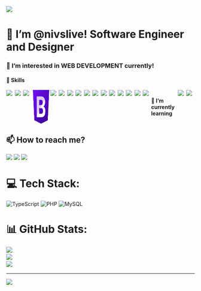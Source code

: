 <img src="https://rishavanand.github.io/static/images/greetings.gif"> 
<h1> 👋 I’m @nivslive! Software Engineer and Designer </h1>



<h3> 👀 I’m interested in  WEB DEVELOPMENT currently!  </h3> 
 
<h4> 🌱 Skills </h4>
<div style="display:flex">
<img src="https://seeklogo.com/images/H/html5-logo-EF92D240D7-seeklogo.com.png" width="50"> <img src="https://seeklogo.com/images/C/css-3-logo-AF06D75231-seeklogo.com.png" width="50">    <img src="https://cdn.jsdelivr.net/gh/devicons/devicon/icons/nodejs/nodejs-original.svg" width="50"/>
<img src="https://raw.githubusercontent.com/themedotid/bootstrap-icon/HEAD/docs/bootstrap-icon-css.png" width="50"> <img src="https://www.php.net/images/logos/new-php-logo.svg" width="50"> 
<img src="https://cdn.jsdelivr.net/gh/devicons/devicon/icons/python/python-original-wordmark.svg"  width="50"/>
  <img src="https://w7.pngwing.com/pngs/18/497/png-transparent-black-and-blue-atom-icon-screenshot-react-javascript-responsive-web-design-github-angularjs-github-logo-electric-blue-signage.png" width="50"> <img src="https://cdn.iconscout.com/icon/free/png-256/laravel-226015.png" width="50">
<img src="https://cdn.jsdelivr.net/gh/devicons/devicon/icons/nextjs/nextjs-original.svg" width="50"//>
<img src="https://cdn.jsdelivr.net/gh/devicons/devicon/icons/vuejs/vuejs-original.svg" width="50"//>
<img src="https://cdn.jsdelivr.net/gh/devicons/devicon/icons/nuxtjs/nuxtjs-original.svg" width="50"//>
<img src="https://cdn.jsdelivr.net/gh/devicons/devicon/icons/django/django-plain-wordmark.svg" width="50"//>
<img src="https://cdn.jsdelivr.net/gh/devicons/devicon/icons/docker/docker-original-wordmark.svg" width="50"/>
<img src="https://cdn.jsdelivr.net/gh/devicons/devicon/icons/linux/linux-original.svg" width="50"/>
<img src="https://cdn.jsdelivr.net/gh/devicons/devicon/icons/ubuntu/ubuntu-plain.svg"  width="50"/>
<img src="https://cdn.jsdelivr.net/gh/devicons/devicon/icons/mysql/mysql-original-wordmark.svg" width="50"/>

<h4> 🌱 I’m currently learning </h4>
<img src="https://cdn.jsdelivr.net/gh/devicons/devicon/icons/typescript/typescript-original.svg" width="50"/>
<img src="https://cdn.jsdelivr.net/gh/devicons/devicon/icons/nestjs/nestjs-plain.svg" width="50"//>

</div>



<h2> 📫 How to reach me? </h2>

<a href="https://instagram.com/nivslive"><img src="https://seeklogo.com/images/I/instagram-new-2016-logo-D9D42A0AD4-seeklogo.com.png" width="50"></a>
<a href="https://www.linkedin.com/in/nivanjr
"> <img src="https://seeklogo.com/images/L/linkedin-new-2020-logo-E14A5D55ED-seeklogo.com.png" width="50"></a>
<a href="https://api.whatsapp.com/send?phone=555511974885114&text=Numero%20do%20Nivan%20Junior!%20(Ou%20Nivs%20para%20os%20mais%20pr%C3%B3ximos)."><img src="https://seeklogo.com/images/W/whatsapp-icon-logo-BDC0A8063B-seeklogo.com.png" width="50px"></img></a>



# 💻 Tech Stack:
![TypeScript](https://img.shields.io/badge/typescript-%23007ACC.svg?style=for-the-badge&logo=typescript&logoColor=white) ![PHP](https://img.shields.io/badge/php-%23777BB4.svg?style=for-the-badge&logo=php&logoColor=white) ![MySQL](https://img.shields.io/badge/mysql-%2300f.svg?style=for-the-badge&logo=mysql&logoColor=white)
# 📊 GitHub Stats:
![](https://github-readme-stats.vercel.app/api?username=nivslive&theme=merko&hide_border=false&include_all_commits=false&count_private=false)<br/>
![](https://github-readme-streak-stats.herokuapp.com/?user=nivslive&theme=merko&hide_border=false)<br/>
![](https://github-readme-stats.vercel.app/api/top-langs/?username=nivslive&theme=merko&hide_border=false&include_all_commits=false&count_private=false&layout=compact)

---
[![](https://visitcount.itsvg.in/api?id=nivslive&icon=0&color=0)](https://visitcount.itsvg.in)

<!-- Proudly created with GPRM ( https://gprm.itsvg.in ) -->

<!---
nivslive/nivslive is a ✨ special ✨ repository because its `README.md` (this file) appears on your GitHub profile.
You can click the Preview link to take a look at your changes.
--->
